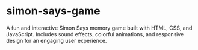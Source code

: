 # simon-says-game
A fun and interactive Simon Says memory game built with HTML, CSS, and JavaScript. Includes sound effects, colorful animations, and responsive design for an engaging user experience.
